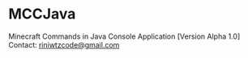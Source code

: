 # MCCJava
Minecraft Commands in Java Console Application [Version Alpha 1.0]
Contact: riniwtzcode@gmail.com
